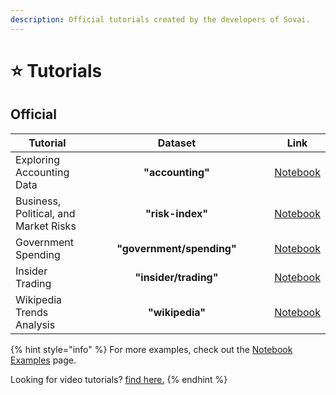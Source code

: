 ```yaml
---
description: Official tutorials created by the developers of Sovai.
---
```


# ⭐ Tutorials

## Official

<table><thead><tr><th>Tutorial</th><th width="280.3333333333333" align="center">Dataset</th><th align="center">Link</th></tr></thead><tbody><tr><td>Exploring Accounting Data</td><td align="center"><strong>"accounting"</strong></td><td align="center"><a href="https://nbviewer.org/github/pycaret/pycaret/blob/master/tutorials/Binary%20Classification%20Tutorial%20Level%20Beginner%20-%20%20CLF101.ipynb">Notebook</a></td></tr><tr><td>Business, Political, and Market Risks</td><td align="center"><strong>"risk-index"</strong></td><td align="center"><a href="https://nbviewer.org/github/pycaret/pycaret/blob/master/tutorials/Binary%20Classification%20Tutorial%20Level%20Intermediate%20-%20CLF102.ipynb">Notebook</a></td></tr><tr><td>Government Spending</td><td align="center"><strong>"government/spending"</strong></td><td align="center"><a href="https://nbviewer.org/github/pycaret/pycaret/blob/master/tutorials/Multiclass%20Classification%20Tutorial%20Level%20Beginner%20-%20MCLF101.ipynb">Notebook</a></td></tr><tr><td>Insider Trading</td><td align="center"><strong>"insider/trading"</strong></td><td align="center"><a href="https://nbviewer.org/github/pycaret/pycaret/blob/master/tutorials/Regression%20Tutorial%20Level%20Beginner%20-%20REG101.ipynb">Notebook</a></td></tr><tr><td>Wikipedia Trends Analysis</td><td align="center"><strong>"wikipedia"</strong></td><td align="center"><a href="https://nbviewer.org/github/pycaret/pycaret/blob/master/tutorials/Regression%20Tutorial%20Level%20Intermediate%20-%20REG102.ipynb">Notebook</a></td></tr></tbody></table>

{% hint style="info" %}
For more examples, check out the [Notebook Examples](broken-reference) page.

Looking for video tutorials? [find here.](../datasets/institutional.md)
{% endhint %}
